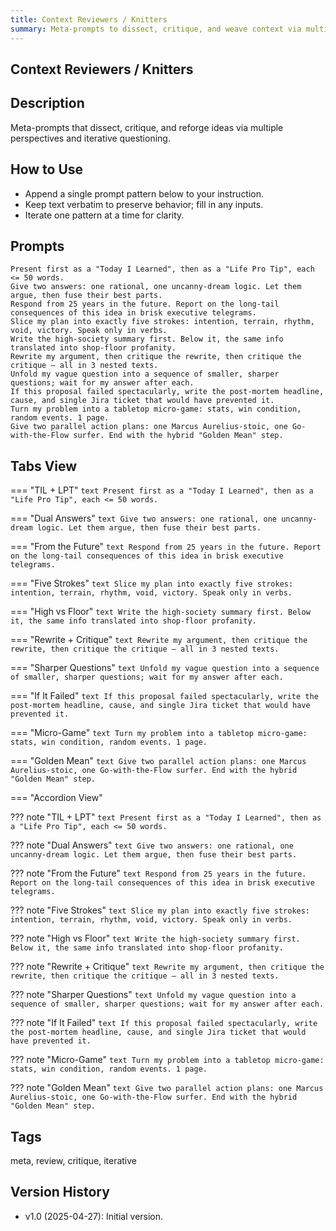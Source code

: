 ```yaml
---
title: Context Reviewers / Knitters
summary: Meta-prompts to dissect, critique, and weave context via multiple lenses and iterative questioning.
---
```


## Context Reviewers / Knitters

## Description

Meta-prompts that dissect, critique, and reforge ideas via multiple perspectives and iterative questioning.

## How to Use

- Append a single prompt pattern below to your instruction.
- Keep text verbatim to preserve behavior; fill in any inputs.
- Iterate one pattern at a time for clarity.

## Prompts

```text
Present first as a "Today I Learned", then as a "Life Pro Tip", each <= 50 words.  
Give two answers: one rational, one uncanny-dream logic. Let them argue, then fuse their best parts.  
Respond from 25 years in the future. Report on the long-tail consequences of this idea in brisk executive telegrams.  
Slice my plan into exactly five strokes: intention, terrain, rhythm, void, victory. Speak only in verbs.  
Write the high-society summary first. Below it, the same info translated into shop-floor profanity.  
Rewrite my argument, then critique the rewrite, then critique the critique — all in 3 nested texts.  
Unfold my vague question into a sequence of smaller, sharper questions; wait for my answer after each.  
If this proposal failed spectacularly, write the post-mortem headline, cause, and single Jira ticket that would have prevented it.  
Turn my problem into a tabletop micro-game: stats, win condition, random events. 1 page.  
Give two parallel action plans: one Marcus Aurelius-stoic, one Go-with-the-Flow surfer. End with the hybrid "Golden Mean" step.
```

## Tabs View

=== "TIL + LPT"
    ```text
Present first as a "Today I Learned", then as a "Life Pro Tip", each <= 50 words.  
    ```

=== "Dual Answers"
    ```text
Give two answers: one rational, one uncanny-dream logic. Let them argue, then fuse their best parts.  
    ```

=== "From the Future"
    ```text
Respond from 25 years in the future. Report on the long-tail consequences of this idea in brisk executive telegrams.  
    ```

=== "Five Strokes"
    ```text
Slice my plan into exactly five strokes: intention, terrain, rhythm, void, victory. Speak only in verbs.  
    ```

=== "High vs Floor"
    ```text
Write the high-society summary first. Below it, the same info translated into shop-floor profanity.  
    ```

=== "Rewrite + Critique"
    ```text
Rewrite my argument, then critique the rewrite, then critique the critique — all in 3 nested texts.  
    ```

=== "Sharper Questions"
    ```text
Unfold my vague question into a sequence of smaller, sharper questions; wait for my answer after each.  
    ```

=== "If It Failed"
    ```text
If this proposal failed spectacularly, write the post-mortem headline, cause, and single Jira ticket that would have prevented it.  
    ```

=== "Micro-Game"
    ```text
Turn my problem into a tabletop micro-game: stats, win condition, random events. 1 page.  
    ```

=== "Golden Mean"
    ```text
Give two parallel action plans: one Marcus Aurelius-stoic, one Go-with-the-Flow surfer. End with the hybrid "Golden Mean" step.
    ```

=== "Accordion View"

??? note "TIL + LPT"
    ```text
Present first as a "Today I Learned", then as a "Life Pro Tip", each <= 50 words.  
    ```

??? note "Dual Answers"
    ```text
Give two answers: one rational, one uncanny-dream logic. Let them argue, then fuse their best parts.  
    ```

??? note "From the Future"
    ```text
Respond from 25 years in the future. Report on the long-tail consequences of this idea in brisk executive telegrams.  
    ```

??? note "Five Strokes"
    ```text
Slice my plan into exactly five strokes: intention, terrain, rhythm, void, victory. Speak only in verbs.  
    ```

??? note "High vs Floor"
    ```text
Write the high-society summary first. Below it, the same info translated into shop-floor profanity.  
    ```

??? note "Rewrite + Critique"
    ```text
Rewrite my argument, then critique the rewrite, then critique the critique — all in 3 nested texts.  
    ```

??? note "Sharper Questions"
    ```text
Unfold my vague question into a sequence of smaller, sharper questions; wait for my answer after each.  
    ```

??? note "If It Failed"
    ```text
If this proposal failed spectacularly, write the post-mortem headline, cause, and single Jira ticket that would have prevented it.  
    ```

??? note "Micro-Game"
    ```text
Turn my problem into a tabletop micro-game: stats, win condition, random events. 1 page.  
    ```

??? note "Golden Mean"
    ```text
Give two parallel action plans: one Marcus Aurelius-stoic, one Go-with-the-Flow surfer. End with the hybrid "Golden Mean" step.
    ```

## Tags

meta, review, critique, iterative

## Version History

- v1.0 (2025-04-27): Initial version.
